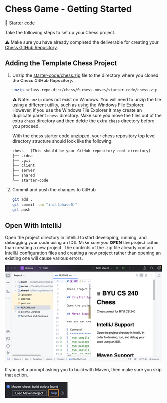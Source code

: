 # Chess Game - Getting Started

📁 [Starter code](starter-code)

Take the following steps to set up your Chess project.

⚠ Make sure you have already completed the deliverable for creating your [Chess GitHub Repository](../chess-github-repository/chess-github-repository.md).

## Adding the Template Chess Project

1. Unzip the [starter-code/chess.zip](starter-code/chess.zip) file to the directory where you cloned the Chess GitHub Repository.

   ```sh
   unzip <class-repo-dir>/chess/0-chess-moves/starter-code/chess.zip
   ```

   ⚠ Note: `unzip` does not exist on Windows. You will need to unzip the file using a different utility, such as using the Windows File Explorer. However, if you use the Windows File Explorer it may create an duplicate parent `chess` directory. Make sure you move the files out of the extra `chess` directory and then delete the extra `chess` directory before you proceed.

   With the chess starter code unzipped, your chess repository top level directory structure should look like the following:

   ```
   chess   (This should be your GitHub repository root directory)
   ├── .idea
   ├── .git
   ├── client
   ├── server
   ├── shared
   └── starter-code
   ```

1. Commit and push the changes to GitHub
   ```sh
   git add .
   git commit -am "init(phase0)"
   git push
   ```

## Open With IntelliJ

Open the project directory in IntelliJ to start developing, running, and debugging your code using an IDE. Make sure you **OPEN** the project rather than creating a new project. The contents of the .zip file already contain IntelliJ configuration files and creating a new project rather than opening an existing one will cause various errors.

![open intellij](open-intellij.png)

If you get a prompt asking you to build with Maven, then make sure you skip that action.

![build with Maven](build-with-maven-prompt.png)
